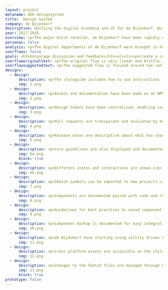 ```yaml
---
layout: project
metaname: dbk-designsystem
title:  Design System
company: de Bijenkorf
description: Unifying the digital branding and UI for de Bijenkorf. Built using Sketch files, HTML, CSS and Javascript components
year: 2017-2018
overview: <p>The major Dutch retailer, de Bijenkorf have been rapidly expanding their online business. As new digital products are being introduced, there has been a need to bring consistency to the branding and UI.</p><p>I collaborated with the design and development teams to create a design system to improve work flows and to create a single source of truth for designs.</p>
personas: false
analysis: <p>The digital departments at de Bijenkorf were brought in house to develop their own products. During this period, new members joined, teams grew and the designs and processes became complicated. </p><ul><li><p>The design language varied across teams, creating a different look and feel to the de Bijenkorf products.</p></li><li><p>Designers had no base guidelines to follow and it was not clear what to use when and why.</p></li><li><p>The process wasn't agile as design discussions were only happening at the point they were expected to be built.</p></li><li><p>Developers were building duplicate functionality and designs, often including minor variations.</p></li><li><p>Bugs had to be fixed in multiple places.</p></li><li><p>The CSS files were rapidly expanding and including hack fixes, so they became impossible to maintain.</p></li></ul>
userflows: false
goals: <h3>Encourage discussion and feedback</h3><ul><li><p>Create a central source for designers across all teams to discuss and improve on.</p></li><li><p>Agree on design processes that involve cross team collaboration.</p></li></ul><h3>Speed things up</h3><ul><li><p>Give designers and developers reusable assets they can use when making new designs.</p></li><li><p>Have a central place for UI documentation to enable people to find their own answers.</p></li><li><p>Give external partners a place to access assets and documentation.</p></li></ul><h3>Enable scalability</h3><ul><li><p>The design system must start as a solid foundation that can be built upon.</p></li><li><p>Designs should be built with potential change in mind.</p></li><li><p>Don't lock into particular (uncommon) technologies.</p></li><li><p>Make components centralised to changes and bug fixes are only made in a one place.</p></li></ul>
userfloworiginaltext: <p>The original flow is very linear and brittle. The notable pains were around delivery selection and the lack of follow up options once the order was placed.</p>
userflowsuggestedtext: <p>The suggested flow is focused around two central pages. The checkout page is the central place for editing order details and giving the customer confirmation their order is correct before proceeding with payment.</p><p>The confirmation page doubles up as the order history page and becomes the central place for controlling the follow up, as well as keeping up to date with your orders.</p>
designs:
  - design:
      description: <p>The styleguide includes how to use instructions for developers</p>
      img: 1.png
  - design:
      description: <p>Assets and documentation have been made as an NPM package for external use.
      img: 2.png
  - design:
      description: <p>Design tokens have been centralised, enabling core variables like colors to be shared cross-platform.
      img: 3.png
  - design:
      description: <p>Pull requests are transparent and evaluated by multiple team members.</p>
      img: 4.png
  - design:
      description: <p>Release notes are descriptive about what has changed, essential for cross team collaboration.</p>
      img: 5.png
  - design:
      description: <p>Core guidelines are also displayed and documented in Sketch.</p>
      img: 6a.png
      block: true
  - design:
      description: <p>Different states and interactions are shown.</p>
      img: 6b.png
  - design:
      description: <p>Sketch symbols can be imported to new projects.</p>
      img: 7.png
  - design:
      description: <p>Components are documented paired with code and real life examples.</p>
      img: 8.png
  - design:
      description: <p>Guidelines for best practices to avoid component misuse.</p>
      img: 9.png
  - design:
      description: <p>Component markup is documented for easy integration.</p>
      img: 10.png
  - design:
      description: <p>de Bijenkorf have starting using utility driven CSS.</p>
      img: 11.png
  - design:
      description: <p>Cross platform assets are accessible on the styleguide page.</p>
      img: 12.png
  - design:
      description: <p>Changes to the Sketch files are managed through Abstract.</p>
      img: 13.png
      block: true
prototype: false
---
```

